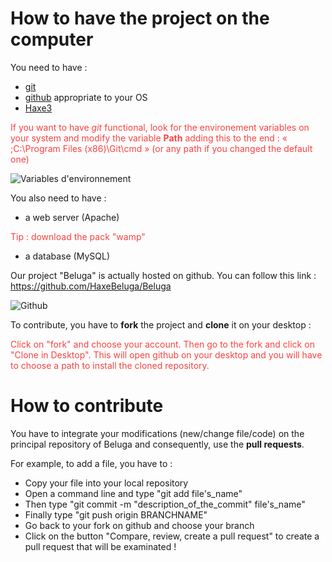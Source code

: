 How to have the project on the computer
==================================

You need to have :

* [git](http://git-scm.com/)
* [github](https://windows.github.com) appropriate to your OS
* [Haxe3](http://haxe.org/download)


<span style="color:#fb4141">If you want to have *git* functional, look for the environement variables on your system and modify the variable **Path** adding this to the end :
« ;C:\Program Files (x86)\Git\cmd » (or any path if you changed the default one)</span>

![Variables d'environnement](http://imagizer.imageshack.us/v2/150x100q90/743/eG5CwO.jpg)

You also need to have :

* a web server (Apache)

<span style="color:#fb4141">Tip : download the pack "wamp"</span>

* a database (MySQL)

Our project "Beluga" is actually hosted on github.
You can follow this link :
https://github.com/HaxeBeluga/Beluga

![Github](http://imagizer.imageshack.us/v2/150x100q90/913/3apqko.jpg)

To contribute, you have to **fork** the project and **clone** it on your desktop :

<span style="color:#fb4141">Click on "fork" and choose your account.
Then go to the fork and click on "Clone in Desktop".
This will open github on your desktop and you will have to choose a path to install the cloned repository.</span>

How to contribute
===============

You have to integrate your modifications (new/change file/code) on the principal repository of Beluga and consequently, use the **pull requests**.

For example, to add a file, you have to :

* Copy your file into your local repository
* Open a command line and type "git add file's_name"
* Then type "git commit -m "description_of_the_commit" file's_name"
* Finally type "git push origin BRANCHNAME"
* Go back to your fork on github and choose your branch
* Click on the button "Compare, review, create a pull request" to create a pull request that will be examinated !